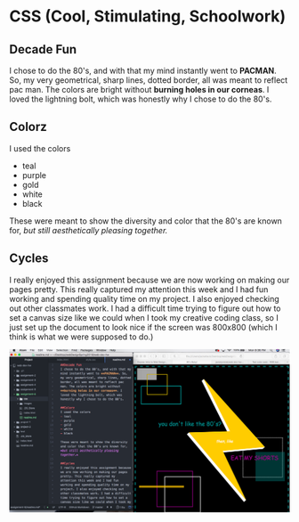 # CSS (Cool, Stimulating, Schoolwork)

## Decade Fun
I chose to do the 80's, and with that my mind instantly went to **PACMAN**. So, my very geometrical, sharp lines, dotted border, all was meant to reflect pac man. The colors are bright without **burning holes in our corneas**. I loved the lightning bolt, which was honestly why I chose to do the 80's.

## Colorz
I used the colors
- teal
- purple
- gold
- white
- black

These were meant to show the diversity and color that the 80's are known for, *but still aesthetically pleasing together.*

## Cycles
I really enjoyed this assignment because we are now working on making our pages pretty. This really captured my attention this week and I had fun working and spending quality time on my project. I also enjoyed checking out other classmates work. I had a difficult time trying to figure out how to set a canvas size like we could when I took my creative coding class, so I just set up the document to look nice if the screen was 800x800 (which I think is what we were supposed to do.)

<img src="./images/screenshot.png">
